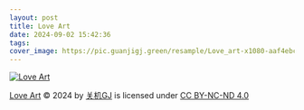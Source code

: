 ```yaml
---
layout: post
title: Love Art
date: 2024-09-02 15:42:36
tags:
cover_image: https://pic.guanjigj.green/resample/Love_art-x1080-aaf4ebc267520a4a399ba627932084af6754c767ad6751965e3c0d726240eab7.webp
---
```


[![Love Art](https://pic.guanjigj.green/resample/Love_art-x1080-aaf4ebc267520a4a399ba627932084af6754c767ad6751965e3c0d726240eab7.webp)](https://pic.guanjigj.green/original/Love_art-original-604cd59e5feb6f188185a8f06be94ee4352d758d1d075839ec8ca2a48132a0f7.webp)

[Love Art](https://guanjigj.green/2024/09/02/Love-Art) © 2024 by [关机GJ](https://guanjigj.green) is licensed under [CC BY-NC-ND 4.0](https://creativecommons.org/licenses/by-nc-nd/4.0/?ref=chooser-v1)